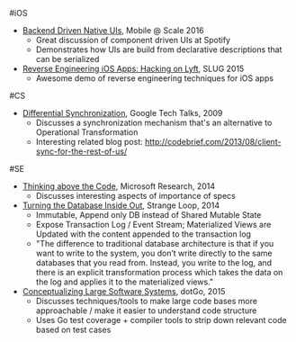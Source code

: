 #iOS
- [Backend Driven Native UIs](https://code.facebook.com/posts/1566627733629653/mobile-scale-london-recap/), Mobile @ Scale 2016
	- Great discussion of component driven UIs at Spotify
	- Demonstrates how UIs are build from declarative descriptions that can be serialized 	
- [Reverse Engineering iOS Apps: Hacking on Lyft](https://realm.io/news/conrad-kramer-reverse-engineering-ios-apps-lyft/), SLUG 2015
	- Awesome demo of reverse engineering techniques for iOS apps

#CS 
- [Differential Synchronization](https://www.youtube.com/watch?v=S2Hp_1jqpY8), Google Tech Talks, 2009
	- Discusses a synchronization mechanism that's an alternative to Operational Transformation 
	- Interesting related blog post: http://codebrief.com/2013/08/client-sync-for-the-rest-of-us/ 

#SE
- [Thinking above the Code](https://www.youtube.com/watch?v=-4Yp3j_jk8Q), Microsoft Research, 2014
	- Discusses interesting aspects of importance of specs 
- [Turning the Database Inside Out](https://www.youtube.com/watch?v=fU9hR3kiOK0), Strange Loop, 2014
	- Immutable, Append only DB instead of Shared Mutable State
	- Expose Transaction Log / Event Stream; Materialized Views are Updated with the content appended to the transaction log
	- "The difference to traditional database architecture is that if you want to write to the system, you don’t write directly to the same databases that you read from. Instead, you write to the log, and there is an explicit transformation process which takes the data on the log and applies it to the materialized views."
- [Conceptualizing Large Software Systems](http://www.thedotpost.com/2015/11/alan-shreve-conceptualizing-large-software-systems), dotGo, 2015
	- Discusses techniques/tools to make large code bases more approachable / make it easier to understand code structure
	- Uses Go test coverage + compiler tools to strip down relevant code based on test cases
